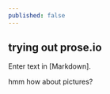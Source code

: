 ```yaml
---
published: false
---
```

## trying out prose.io

Enter text in [Markdown]. 

hmm how about pictures?